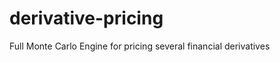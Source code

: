 derivative-pricing
==================

Full Monte Carlo Engine for pricing several financial derivatives
